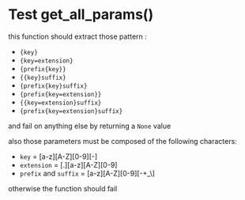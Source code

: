 # Test get_all_params()

this function should extract those pattern :
- `{key}`
- `{key=extension}`
- `{prefix{key}}`
- `{{key}suffix}`
- `{prefix{key}suffix}`
- `{prefix{key=extension}}`
- `{{key=extension}suffix}`
- `{prefix{key=extension}suffix}`

and fail on anything else by returning a `None` value

also those parameters must be composed of the following characters:
- `key` = [a-z][A-Z][0-9][-]
- `extension` = [.][a-z][A-Z][0-9]
- `prefix` and `suffix` = [a-z][A-Z][0-9][-+_\\]

otherwise the function should fail